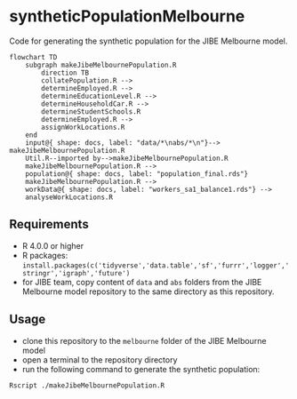 # syntheticPopulationMelbourne
Code for generating the synthetic population for the JIBE Melbourne model.

```mermaid
flowchart TD
    subgraph makeJibeMelbournePopulation.R
        direction TB 
        collatePopulation.R -->
        determineEmployed.R -->
        determineEducationLevel.R -->
        determineHouseholdCar.R -->
        determineStudentSchools.R
        determineEmployed.R -->
        assignWorkLocations.R
    end
    input@{ shape: docs, label: "data/*\nabs/*\n"}--> makeJibeMelbournePopulation.R
    Util.R--imported by-->makeJibeMelbournePopulation.R
    makeJibeMelbournePopulation.R -->
    population@{ shape: docs, label: "population_final.rds"}
    makeJibeMelbournePopulation.R -->
    workData@{ shape: docs, label: "workers_sa1_balance1.rds"} -->
    analyseWorkLocations.R
```

## Requirements

- R 4.0.0 or higher
- R packages: `install.packages(c('tidyverse','data.table','sf','furrr','logger','stringr','igraph','future')`
- for JIBE team, copy content of `data` and `abs` folders from the JIBE Melbourne model repository to the same directory as this repository. 

## Usage

- clone this repository to the `melbourne` folder of the JIBE Melbourne model
- open a terminal to the repository directory
- run the following command to generate the synthetic population:
```bash
Rscript ./makeJibeMelbournePopulation.R
```